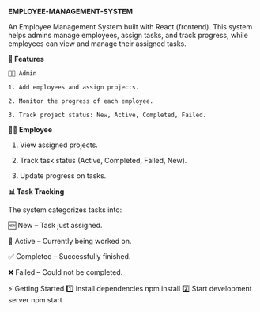 __EMPLOYEE-MANAGEMENT-SYSTEM__

An Employee Management System built with React (frontend).
This system helps admins manage employees, assign tasks, and track progress, while employees can view and manage their assigned tasks.

__🚀 Features__
 
    👨‍💼 Admin

    1. Add employees and assign projects.

    2. Monitor the progress of each employee.

    3. Track project status: New, Active, Completed, Failed.

  __👨‍💻 Employee__

   1. View assigned projects.
   
   2. Track task status (Active, Completed, Failed, New).

   3. Update progress on tasks.

 __📊 Task Tracking__

   The system categorizes tasks into:

🆕 New – Task just assigned.

🔵 Active – Currently being worked on.

✅ Completed – Successfully finished.

❌ Failed – Could not be completed.

⚡ Getting Started
  1️⃣ Install dependencies
    npm install
  2️⃣ Start development server
    npm start
